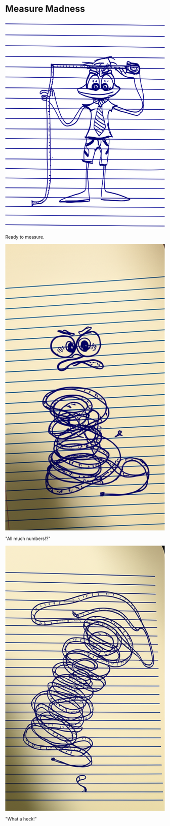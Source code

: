 # Measure Madness

![Garrey Goosey holds a long tape measure, looking at it with determination.](measuring-1.png)

Ready to measure.

![Garrey Goosey stares bewildered at the tape measure, confused by all the numbers.](measuring-2.png)

"All much numbers!?"

![Garrey Goosey throws the tangled tape measure away in anger.](measuring-3.png)

"What a heck!"